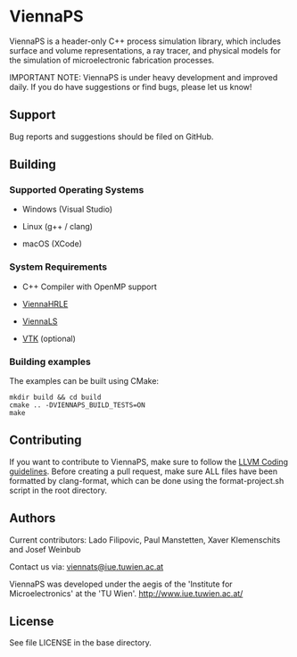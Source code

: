 # ViennaPS

ViennaPS is a header-only C++ process simulation library, which includes surface and volume representations, a ray tracer, and physical models for the simulation of microelectronic fabrication processes.

IMPORTANT NOTE: ViennaPS is under heavy development and improved daily. If you do have suggestions or find bugs, please let us know!

## Support

<!-- [Documentation](https://viennatools.github.io/ViennaPS/doxygen/html/index.html) and [Examples](https://viennatools.github.io/ViennaPS/doxygen/html/examples.html) can be found online. -->

Bug reports and suggestions should be filed on GitHub.

<!-- ## Releases
Releases are tagged on the maser branch and available in the [releases section](https://github.com/ViennaTools/ViennaPS/releases). -->

## Building

### Supported Operating Systems

* Windows (Visual Studio)

* Linux (g++ / clang)

* macOS (XCode)


### System Requirements

* C++ Compiler with OpenMP support

* [ViennaHRLE](https://github.com/ViennaTools/viennahrle)

* [ViennaLS](https://github.com/ViennaTools/viennals)

* [VTK](https://vtk.org/) (optional)


<!-- ## Using ViennaPS in your project

Have a look at the [example repo](https://github.com/ViennaTools/viennals-example) for creating a project with ViennaPS as a dependency. -->


<!-- ## Installing (with dependencies already installed)

Since this is a header only project, it does not require any installation.
However, we recommend the following procedure.

Make sure you have [ViennaHRLE](https://github.com/ViennaTools/viennahrle) and [ViennaLS](https://github.com/ViennaTools/viennals) installed on your system and run:

```
git clone github.com/ViennaTools/ViennaPS.git
cd ViennaPS
mkdir build && cd build
cmake .. -DCMAKE_INSTALL_PREFIX=/path/to/your/custom/install/
make install
```

This will install the necessary headers and CMake files to the specified path. If DCMAKE_INSTALL_PREFIX is not specified, it will be installed to the standard path for your system, usually /usr/local/ . -->


<!-- ## Integration in CMake projects

In order to use this library in your CMake project, add the following lines to the CMakeLists.txt of your project:\
(also do not forget to include ViennaHRLE/ViennaLS)

```
set(ViennaPS_DIR "/path/to/your/custom/install/")
find_package(ViennaPS REQUIRED)
add_executable(...)
target_include_directories(${PROJECT_NAME} PUBLIC ${VIENNAPS_INCLUDE_DIRS})
target_link_libraries(${PROJECT_NAME} ${VIENNAPS_LIBRARIES})
``` -->

### Building examples

The examples can be built using CMake:

```
mkdir build && cd build
cmake .. -DVIENNAPS_BUILD_TESTS=ON
make
```

## Contributing

If you want to contribute to ViennaPS, make sure to follow the [LLVM Coding guidelines](https://llvm.org/docs/CodingStandards.html). Before creating a pull request, make sure ALL files have been formatted by clang-format, which can be done using the format-project.sh script in the root directory.

## Authors

Current contributors: Lado Filipovic, Paul Manstetten, Xaver Klemenschits and Josef Weinbub

Contact us via: viennats@iue.tuwien.ac.at

ViennaPS was developed under the aegis of the 'Institute for Microelectronics' at the 'TU Wien'.
http://www.iue.tuwien.ac.at/

License
--------------------------
See file LICENSE in the base directory.
